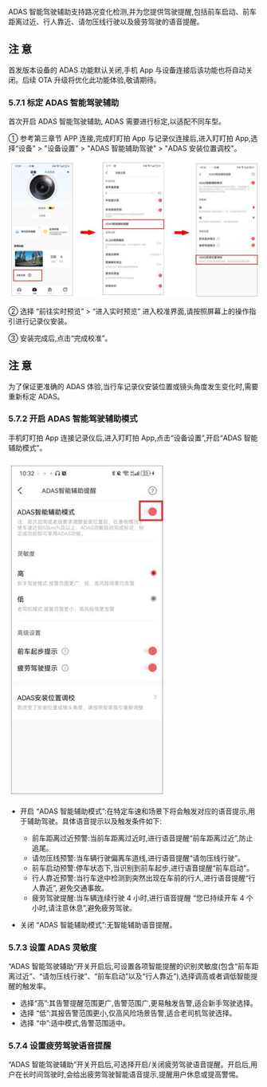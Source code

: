 ADAS 智能驾驶辅助支持路况变化检测,并为您提供驾驶提醒,包括前车启动、前车距离过近、行人靠近、请勿压线行驶以及疲劳驾驶的语音提醒。

## 注 意

首发版本设备的 ADAS 功能默认关闭,手机 App 与设备连接后该功能也将自动关闭。后续 OTA 升级将优化此功能体验,敬请期待。

### 5.7.1 标定 ADAS 智能驾驶辅助

首次开启 ADAS 智能驾驶辅助, ADAS 需要进行标定,以适配不同车型。

① 参考第三章节 APP 连接,完成盯盯拍 App 与记录仪连接后,进入盯盯拍 App,选择“设备" > "设备设置" > "ADAS 智能辅助驾驶" > "ADAS 安装位置调校"。

![ADAS标定界面](../../images/z60_adas_calibration.jpg)

② 选择 “前往实时预览” > “进入实时预览” 进入校准界面,请按照屏幕上的操作指引进行记录仪安装。

③ 安装完成后,点击“完成校准”。

## 注 意

为了保证更准确的 ADAS 体验,当行车记录仪安装位置或镜头角度发生变化时,需要重新标定 ADAS。

### 5.7.2 开启 ADAS 智能驾驶辅助模式

手机盯盯拍 App 连接记录仪后,进入盯盯拍 App,点击“设备设置”,开启“ADAS 智能辅助模式”。

![ADAS智能辅助模式](../../images/z60_adas_mode.jpg)

- 开启 “ADAS 智能辅助模式”:在特定车速和场景下将会触发对应的语音提示,用于辅助驾驶。具体语音提示以及触发条件如下:

  - 前车距离过近预警:当前车距离过近时,进行语音提醒“前车距离过近”,防止追尾。
  - 请勿压线预警:当车辆行驶偏离车道线,进行语音提醒“请勿压线行驶”。
  - 前车启动预警:停车状态下,当识别到前车起步,进行语音提醒“前车启动”。
  - 行人靠近预警:当行车途中检测到突然出现在车前的行人,进行语音提醒“行人靠近”, 避免交通事故。
  - 疲劳驾驶提醒:当车辆连续行驶 4 小时,进行语音提醒 “您已持续开车 4 个小时,请注意休息”,避免疲劳驾驶。

- 关闭 “ADAS 智能辅助模式”:无智能辅助语音提醒。

### 5.7.3 设置 ADAS 灵敏度

“ADAS 智能驾驶辅助”开关开启后,可设置各项智能提醒的识别灵敏度(包含“前车距离过近”、“请勿压线行驶”、“前车启动”以及“行人靠近”),选择调高或者调低智能提醒的触发率。

- 选择“高”:其告警提醒范围更广,告警范围广,更易触发告警,适合新手驾驶选择。
- 选择 “低”:其报告警范围更小,仅高风险场景告警,适合老司机驾驶选择。
- 选择 “中”:适中模式,告警范围适中。

### 5.7.4 设置疲劳驾驶语音提醒

“ADAS 智能驾驶辅助”开关开启后,可选择开启/关闭疲劳驾驶语音提醒。开启后,用户在长时间驾驶时,会给出疲劳驾驶智能语音提示,提醒用户休息或提高警惕。
